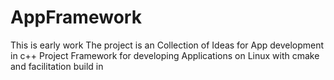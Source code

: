 # AppFramework
This is early work
The project is an Collection of Ideas for App development in c++
Project Framework for developing Applications on Linux with cmake and facilitation build in
